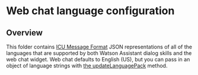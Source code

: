 # Web chat language configuration

## Overview

This folder contains [ICU Message Format](http://userguide.icu-project.org/formatparse/messages) JSON representations of all of the languages that are supported by both Watson Assistant dialog skills and the web chat widget. Web chat defaults to English (US), but you can pass in an object of language strings with
[the updateLanguagePack](https://web-chat.global.assistant.watson.cloud.ibm.com/docs.html?to=api-instance-methods#languages) method.